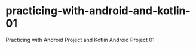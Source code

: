# practicing-with-android-and-kotlin-01
Practicing with Android Project and Kotlin Android Project 01
